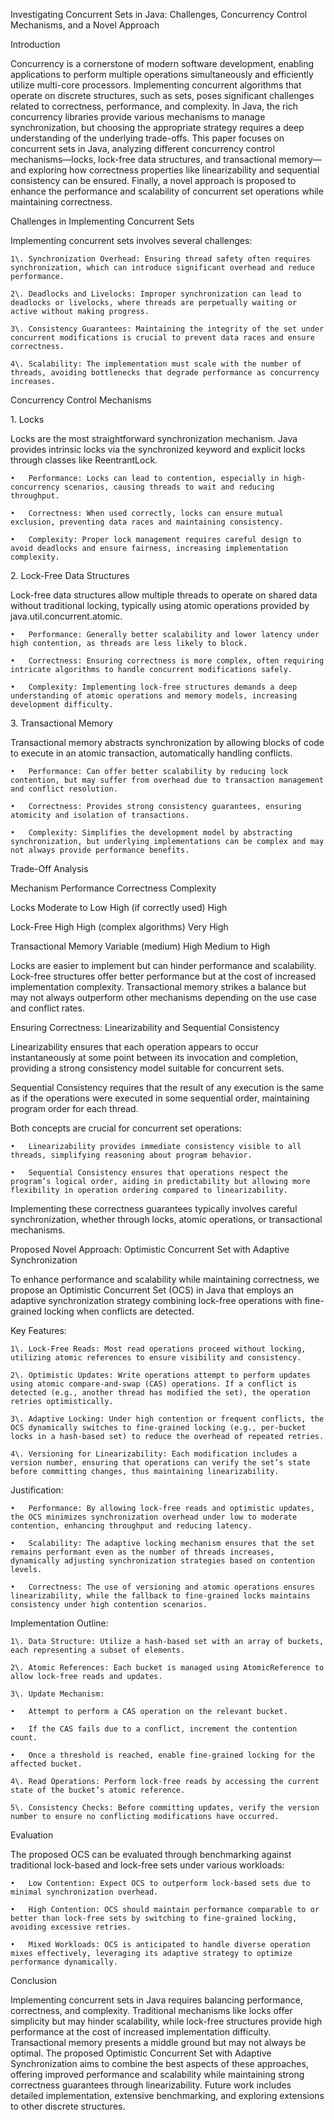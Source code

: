 Investigating Concurrent Sets in Java: Challenges, Concurrency Control Mechanisms, and a Novel Approach

Introduction

Concurrency is a cornerstone of modern software development, enabling applications to perform multiple operations simultaneously and efficiently utilize multi-core processors. Implementing concurrent algorithms that operate on discrete structures, such as sets, poses significant challenges related to correctness, performance, and complexity. In Java, the rich concurrency libraries provide various mechanisms to manage synchronization, but choosing the appropriate strategy requires a deep understanding of the underlying trade-offs. This paper focuses on concurrent sets in Java, analyzing different concurrency control mechanisms—locks, lock-free data structures, and transactional memory—and exploring how correctness properties like linearizability and sequential consistency can be ensured. Finally, a novel approach is proposed to enhance the performance and scalability of concurrent set operations while maintaining correctness.

Challenges in Implementing Concurrent Sets

Implementing concurrent sets involves several challenges:

	1\.	Synchronization Overhead: Ensuring thread safety often requires synchronization, which can introduce significant overhead and reduce performance.

	2\.	Deadlocks and Livelocks: Improper synchronization can lead to deadlocks or livelocks, where threads are perpetually waiting or active without making progress.

	3\.	Consistency Guarantees: Maintaining the integrity of the set under concurrent modifications is crucial to prevent data races and ensure correctness.

	4\.	Scalability: The implementation must scale with the number of threads, avoiding bottlenecks that degrade performance as concurrency increases.

Concurrency Control Mechanisms

1\. Locks

Locks are the most straightforward synchronization mechanism. Java provides intrinsic locks via the synchronized keyword and explicit locks through classes like ReentrantLock.

	•	Performance: Locks can lead to contention, especially in high-concurrency scenarios, causing threads to wait and reducing throughput.

	•	Correctness: When used correctly, locks can ensure mutual exclusion, preventing data races and maintaining consistency.

	•	Complexity: Proper lock management requires careful design to avoid deadlocks and ensure fairness, increasing implementation complexity.

2\. Lock-Free Data Structures

Lock-free data structures allow multiple threads to operate on shared data without traditional locking, typically using atomic operations provided by java.util.concurrent.atomic.

	•	Performance: Generally better scalability and lower latency under high contention, as threads are less likely to block.

	•	Correctness: Ensuring correctness is more complex, often requiring intricate algorithms to handle concurrent modifications safely.

	•	Complexity: Implementing lock-free structures demands a deep understanding of atomic operations and memory models, increasing development difficulty.

3\. Transactional Memory

Transactional memory abstracts synchronization by allowing blocks of code to execute in an atomic transaction, automatically handling conflicts.

	•	Performance: Can offer better scalability by reducing lock contention, but may suffer from overhead due to transaction management and conflict resolution.

	•	Correctness: Provides strong consistency guarantees, ensuring atomicity and isolation of transactions.

	•	Complexity: Simplifies the development model by abstracting synchronization, but underlying implementations can be complex and may not always provide performance benefits.

Trade-Off Analysis

Mechanism	Performance	Correctness	Complexity

Locks	Moderate to Low	High (if correctly used)	High

Lock-Free	High	High (complex algorithms)	Very High

Transactional Memory	Variable (medium)	High	Medium to High

Locks are easier to implement but can hinder performance and scalability. Lock-free structures offer better performance but at the cost of increased implementation complexity. Transactional memory strikes a balance but may not always outperform other mechanisms depending on the use case and conflict rates.

Ensuring Correctness: Linearizability and Sequential Consistency

Linearizability ensures that each operation appears to occur instantaneously at some point between its invocation and completion, providing a strong consistency model suitable for concurrent sets.

Sequential Consistency requires that the result of any execution is the same as if the operations were executed in some sequential order, maintaining program order for each thread.

Both concepts are crucial for concurrent set operations:

	•	Linearizability provides immediate consistency visible to all threads, simplifying reasoning about program behavior.

	•	Sequential Consistency ensures that operations respect the program’s logical order, aiding in predictability but allowing more flexibility in operation ordering compared to linearizability.

Implementing these correctness guarantees typically involves careful synchronization, whether through locks, atomic operations, or transactional mechanisms.

Proposed Novel Approach: Optimistic Concurrent Set with Adaptive Synchronization

To enhance performance and scalability while maintaining correctness, we propose an Optimistic Concurrent Set (OCS) in Java that employs an adaptive synchronization strategy combining lock-free operations with fine-grained locking when conflicts are detected.

Key Features:

	1\.	Lock-Free Reads: Most read operations proceed without locking, utilizing atomic references to ensure visibility and consistency.

	2\.	Optimistic Updates: Write operations attempt to perform updates using atomic compare-and-swap (CAS) operations. If a conflict is detected (e.g., another thread has modified the set), the operation retries optimistically.

	3\.	Adaptive Locking: Under high contention or frequent conflicts, the OCS dynamically switches to fine-grained locking (e.g., per-bucket locks in a hash-based set) to reduce the overhead of repeated retries.

	4\.	Versioning for Linearizability: Each modification includes a version number, ensuring that operations can verify the set’s state before committing changes, thus maintaining linearizability.

Justification:

	•	Performance: By allowing lock-free reads and optimistic updates, the OCS minimizes synchronization overhead under low to moderate contention, enhancing throughput and reducing latency.

	•	Scalability: The adaptive locking mechanism ensures that the set remains performant even as the number of threads increases, dynamically adjusting synchronization strategies based on contention levels.

	•	Correctness: The use of versioning and atomic operations ensures linearizability, while the fallback to fine-grained locks maintains consistency under high contention scenarios.

Implementation Outline:

	1\.	Data Structure: Utilize a hash-based set with an array of buckets, each representing a subset of elements.

	2\.	Atomic References: Each bucket is managed using AtomicReference to allow lock-free reads and updates.

	3\.	Update Mechanism:

	•	Attempt to perform a CAS operation on the relevant bucket.

	•	If the CAS fails due to a conflict, increment the contention count.

	•	Once a threshold is reached, enable fine-grained locking for the affected bucket.

	4\.	Read Operations: Perform lock-free reads by accessing the current state of the bucket’s atomic reference.

	5\.	Consistency Checks: Before committing updates, verify the version number to ensure no conflicting modifications have occurred.

Evaluation

The proposed OCS can be evaluated through benchmarking against traditional lock-based and lock-free sets under various workloads:

	•	Low Contention: Expect OCS to outperform lock-based sets due to minimal synchronization overhead.

	•	High Contention: OCS should maintain performance comparable to or better than lock-free sets by switching to fine-grained locking, avoiding excessive retries.

	•	Mixed Workloads: OCS is anticipated to handle diverse operation mixes effectively, leveraging its adaptive strategy to optimize performance dynamically.

Conclusion

Implementing concurrent sets in Java requires balancing performance, correctness, and complexity. Traditional mechanisms like locks offer simplicity but may hinder scalability, while lock-free structures provide high performance at the cost of increased implementation difficulty. Transactional memory presents a middle ground but may not always be optimal. The proposed Optimistic Concurrent Set with Adaptive Synchronization aims to combine the best aspects of these approaches, offering improved performance and scalability while maintaining strong correctness guarantees through linearizability. Future work includes detailed implementation, extensive benchmarking, and exploring extensions to other discrete structures.

